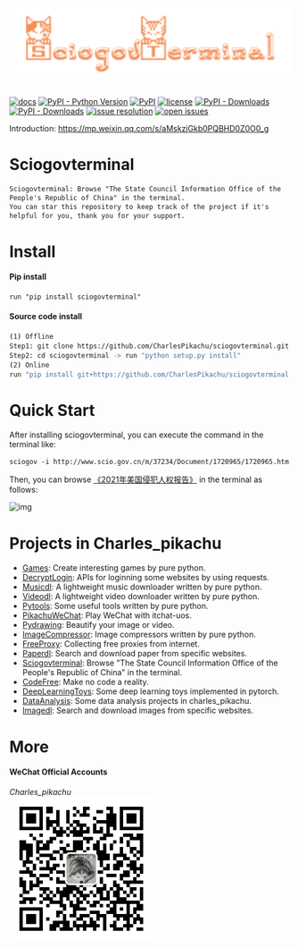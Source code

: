 <div align="center">
  <img src="./docs/logo.png" width="600"/>
</div>
<br />

[![docs](https://img.shields.io/badge/docs-latest-blue)](https://mp.weixin.qq.com/s/aMskzjGkb0PQBHD0Z0O0_g)
[![PyPI - Python Version](https://img.shields.io/pypi/pyversions/sciogovterminal)](https://pypi.org/project/sciogovterminal/)
[![PyPI](https://img.shields.io/pypi/v/sciogovterminal)](https://pypi.org/project/sciogovterminal)
[![license](https://img.shields.io/github/license/CharlesPikachu/sciogovterminal.svg)](https://github.com/CharlesPikachu/sciogovterminal/blob/master/LICENSE)
[![PyPI - Downloads](https://pepy.tech/badge/sciogovterminal)](https://pypi.org/project/sciogovterminal/)
[![PyPI - Downloads](https://img.shields.io/pypi/dm/sciogovterminal?style=flat-square)](https://pypi.org/project/sciogovterminal/)
[![issue resolution](https://isitmaintained.com/badge/resolution/CharlesPikachu/sciogovterminal.svg)](https://github.com/CharlesPikachu/sciogovterminal/issues)
[![open issues](https://isitmaintained.com/badge/open/CharlesPikachu/sciogovterminal.svg)](https://github.com/CharlesPikachu/sciogovterminal/issues)

Introduction: https://mp.weixin.qq.com/s/aMskzjGkb0PQBHD0Z0O0_g


# Sciogovterminal
```
Sciogovterminal: Browse "The State Council Information Office of the People's Republic of China" in the terminal.
You can star this repository to keep track of the project if it's helpful for you, thank you for your support.
```


# Install

#### Pip install
```
run "pip install sciogovterminal"
```

#### Source code install
```sh
(1) Offline
Step1: git clone https://github.com/CharlesPikachu/sciogovterminal.git
Step2: cd sciogovterminal -> run "python setup.py install"
(2) Online
run "pip install git+https://github.com/CharlesPikachu/sciogovterminal.git@master"
```


# Quick Start

After installing sciogovterminal, you can execute the command in the terminal like:

```
sciogov -i http://www.scio.gov.cn/m/37234/Document/1720965/1720965.htm
```

Then, you can browse [《2021年美国侵犯人权报告》](http://www.scio.gov.cn/m/37234/Document/1720965/1720965.htm) in the terminal as follows:

![img](./docs/screenshot.gif)


# Projects in Charles_pikachu
- [Games](https://github.com/CharlesPikachu/Games): Create interesting games by pure python.
- [DecryptLogin](https://github.com/CharlesPikachu/DecryptLogin): APIs for loginning some websites by using requests.
- [Musicdl](https://github.com/CharlesPikachu/musicdl): A lightweight music downloader written by pure python.
- [Videodl](https://github.com/CharlesPikachu/videodl): A lightweight video downloader written by pure python.
- [Pytools](https://github.com/CharlesPikachu/pytools): Some useful tools written by pure python.
- [PikachuWeChat](https://github.com/CharlesPikachu/pikachuwechat): Play WeChat with itchat-uos.
- [Pydrawing](https://github.com/CharlesPikachu/pydrawing): Beautify your image or video.
- [ImageCompressor](https://github.com/CharlesPikachu/imagecompressor): Image compressors written by pure python.
- [FreeProxy](https://github.com/CharlesPikachu/freeproxy): Collecting free proxies from internet.
- [Paperdl](https://github.com/CharlesPikachu/paperdl): Search and download paper from specific websites.
- [Sciogovterminal](https://github.com/CharlesPikachu/sciogovterminal): Browse "The State Council Information Office of the People's Republic of China" in the terminal.
- [CodeFree](https://github.com/CharlesPikachu/codefree): Make no code a reality.
- [DeepLearningToys](https://github.com/CharlesPikachu/deeplearningtoys): Some deep learning toys implemented in pytorch.
- [DataAnalysis](https://github.com/CharlesPikachu/dataanalysis): Some data analysis projects in charles_pikachu.
- [Imagedl](https://github.com/CharlesPikachu/imagedl): Search and download images from specific websites.


# More
#### WeChat Official Accounts
*Charles_pikachu*  
![img](./docs/pikachu.jpg)